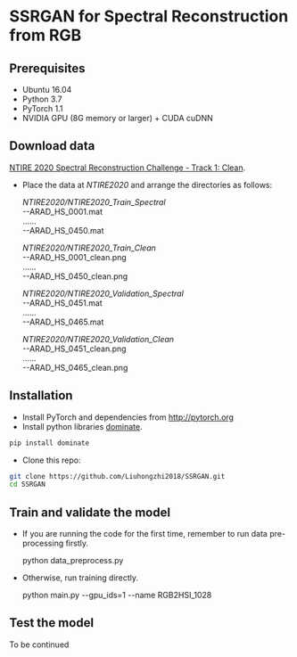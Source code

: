 # SSRGAN for Spectral Reconstruction from RGB

## Prerequisites
- Ubuntu 16.04
- Python 3.7
- PyTorch 1.1
- NVIDIA GPU (8G memory or larger) + CUDA cuDNN

## Download data
[NTIRE 2020 Spectral Reconstruction Challenge - Track 1: Clean](https://competitions.codalab.org/competitions/22225).

- Place the data at *NTIRE2020* and arrange the directories as follows:

    *NTIRE2020/NTIRE2020_Train_Spectral*  
    --ARAD_HS_0001.mat  
    ......  
    --ARAD_HS_0450.mat  
    
    *NTIRE2020/NTIRE2020_Train_Clean*  
    --ARAD_HS_0001_clean.png   
    ......  
    --ARAD_HS_0450_clean.png  
    
    *NTIRE2020/NTIRE2020_Validation_Spectral*  
    --ARAD_HS_0451.mat   
    ......  
    --ARAD_HS_0465.mat  
    
    *NTIRE2020/NTIRE2020_Validation_Clean*  
    --ARAD_HS_0451_clean.png  
    ......  
    --ARAD_HS_0465_clean.png  


## Installation
- Install PyTorch and dependencies from http://pytorch.org
- Install python libraries [dominate](https://github.com/Knio/dominate).
```bash
pip install dominate 
```
- Clone this repo:
```bash
git clone https://github.com/Liuhongzhi2018/SSRGAN.git
cd SSRGAN
```

## Train and validate the model
- If you are running the code for the first time, remember to run data pre-processing firstly.

    python data_preprocess.py  
    
- Otherwise, run training directly.

    python main.py --gpu_ids=1 --name RGB2HSI_1028
    
## Test the model

To be continued
